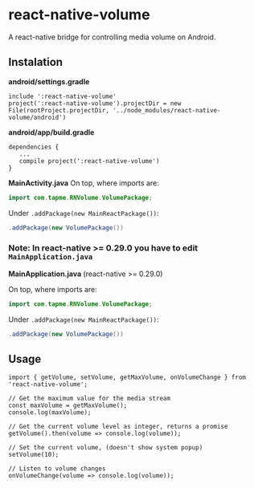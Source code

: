 # react-native-volume

A react-native bridge for controlling media volume on Android.

## Instalation

**android/settings.gradle**
```
include ':react-native-volume'
project(':react-native-volume').projectDir = new File(rootProject.projectDir, '../node_modules/react-native-volume/android')
```

**android/app/build.gradle**
```
dependencies {
   ...
   compile project(':react-native-volume')
}
```

**MainActivity.java**
On top, where imports are:
```java
import com.tapme.RNVolume.VolumePackage;
```

Under `.addPackage(new MainReactPackage())`:

```java
.addPackage(new VolumePackage())
```

### Note: In react-native >= 0.29.0 you have to edit `MainApplication.java`

**MainApplication.java** (react-native >= 0.29.0)

On top, where imports are:

```java
import com.tapme.RNVolume.VolumePackage;
```

Under `.addPackage(new MainReactPackage())`:

```java
.addPackage(new VolumePackage())
```

## Usage

```
import { getVolume, setVolume, getMaxVolume, onVolumeChange } from 'react-native-volume';

// Get the maximum value for the media stream
const maxVolume = getMaxVolume();
console.log(maxVolume);

// Get the current volume level as integer, returns a promise
getVolume().then(volume => console.log(volume));

// Set the current volume, (doesn't show system popup)
setVolume(10);

// Listen to volume changes
onVolumeChange(volume => console.log(volume));
```
